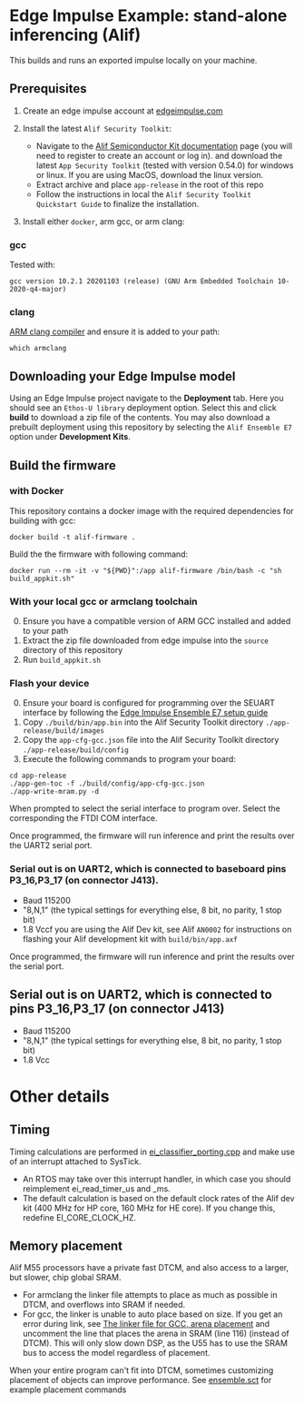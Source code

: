 # Edge Impulse Example: stand-alone inferencing (Alif)

This builds and runs an exported impulse locally on your machine. 

## Prerequisites
1. Create an edge impulse account at [edgeimpulse.com](https://www.edgeimpulse.com/)
2. Install the latest `Alif Security Toolkit`:

    * Navigate to the [Alif Semiconductor Kit documentation](https://alifsemi.com/kits) page (you will need to register to create an account or log in). and download the latest `App Security Toolkit` (tested with version 0.54.0) for windows or linux. If you are using MacOS, download the linux version.
    * Extract archive and place `app-release` in the root of this repo
    * Follow the instructions in local the `Alif Security Toolkit Quickstart Guide` to finalize the installation.
3. Install either `docker`, arm gcc, or arm clang: 

### gcc
Tested with:
```
gcc version 10.2.1 20201103 (release) (GNU Arm Embedded Toolchain 10-2020-q4-major)
```

### clang
[ARM clang compiler](https://developer.arm.com/tools-and-software/embedded/arm-compiler/downloads/version-6) and ensure it is added to your path:
```
which armclang
```

## Downloading your Edge Impulse model
Using an Edge Impulse project navigate to the **Deployment** tab. Here you should see an `Ethos-U library` deployment option. Select this and click **build** to download a zip file of the contents. You may also download a prebuilt deployment using this repository by selecting the `Alif Ensemble E7` option under **Development Kits**.

## Build the firmware 


### with Docker

This repository contains a docker image with the required dependencies for building with gcc:
```
docker build -t alif-firmware .
```

Build the the firmware with following command:
```
docker run --rm -it -v "${PWD}":/app alif-firmware /bin/bash -c "sh build_appkit.sh"
```

### With your local gcc or armclang toolchain 
0. Ensure you have a compatible version of ARM GCC installed and added to your path
1. Extract the zip file downloaded from edge impulse into the `source` directory of this repository
2. Run `build_appkit.sh`

### Flash your device
0. Ensure your board is configured for programming over the SEUART interface by following the [Edge Impulse Ensemble E7 setup guide](https://docs.edgeimpulse.com/docs/development-platforms/officially-supported-mcu-targets/alif-ensemble-e7#connecting-to-edge-impulse)
1. Copy `./build/bin/app.bin` into the Alif Security Toolkit directory `./app-release/build/images`
2. Copy the `app-cfg-gcc.json` file into the Alif Security Toolkit directory `./app-release/build/config`
3. Execute the following commands to program your board:

```
cd app-release
./app-gen-toc -f ./build/config/app-cfg-gcc.json
./app-write-mram.py -d
```

When prompted to select the serial interface to program over. Select the corresponding the FTDI COM interface.

Once programmed, the firmware will run inference and print the results over the UART2 serial port.

### Serial out is on UART2, which is connected to baseboard pins P3_16,P3_17 (on connector J413).
- Baud 115200
- "8,N,1" (the typical settings for everything else, 8 bit, no parity, 1 stop bit)
- 1.8 Vccf you are using the Alif Dev kit, see Alif `AN0002` for instructions on flashing your Alif development kit with `build/bin/app.axf`

Once programmed, the firmware will run inference and print the results over the serial port.

## Serial out is on UART2, which is connected to pins P3_16,P3_17 (on connector J413)

- Baud 115200
- "8,N,1" (the typical settings for everything else, 8 bit, no parity, 1 stop bit)
- 1.8 Vcc

# Other details

## Timing

Timing calculations are performed in [ei_classifier_porting.cpp](source/ei_classifier_porting.cpp) and make use of an interrupt attached to SysTick.
- An RTOS may take over this interrupt handler, in which case you should reimplement ei_read_timer_us and _ms.
- The default calculation is based on the default clock rates of the Alif dev kit (400 MHz for HP core, 160 MHz for HE core).  If you change this, redefine EI_CORE_CLOCK_HZ.

## Memory placement

Alif M55 processors have a private fast DTCM, and also access to a larger, but slower, chip global SRAM.
- For armclang the linker file attempts to place as much as possible in DTCM, and overflows into SRAM if needed.
- For gcc, the linker is unable to auto place based on size.  If you get an error during link, see [The linker file for GCC, arena placement](ensemble.ld#L116) and uncomment the line that places the arena in SRAM (line 116) (instead of DTCM).  This will only slow down DSP, as the U55 has to use the SRAM bus to access the model regardless of placement.

When your entire program can't fit into DTCM, sometimes customizing placement of objects can improve performance.
See [ensemble.sct](ensemble.sct) for example placement commands
